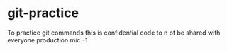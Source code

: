 # git-practice
To practice git commands
this is confidential code to n ot be shared with everyone
production mic -1
